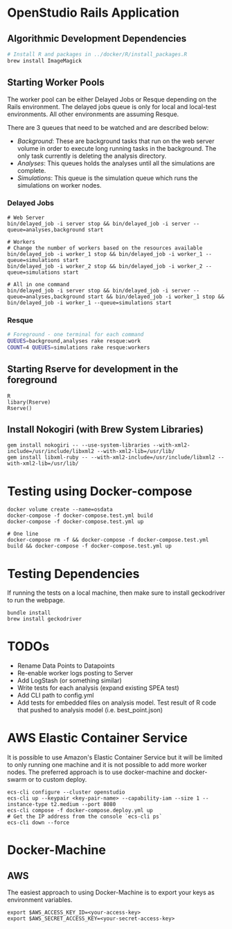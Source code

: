 # OpenStudio Rails Application

## Algorithmic Development Dependencies

```bash
# Install R and packages in ../docker/R/install_packages.R
brew install ImageMagick
```
## Starting Worker Pools

The worker pool can be either Delayed Jobs or Resque depending on the Rails environment. The
delayed jobs queue is only for local and local-test environments. All other environments are 
assuming Resque.

There are 3 queues that need to be watched and are described below:

* *Background*: These are background tasks that run on the web server volume in order to execute long running tasks in the background. The only task currently is deleting the analysis directory.
* *Analyses*: This queues holds the analyses until all the simulations are complete.
* *Simulations*: This queue is the simulation queue which runs the simulations on worker nodes.
 
### Delayed Jobs

```
# Web Server
bin/delayed_job -i server stop && bin/delayed_job -i server --queue=analyses,background start

# Workers
# Change the number of workers based on the resources available
bin/delayed_job -i worker_1 stop && bin/delayed_job -i worker_1 --queue=simulations start
bin/delayed_job -i worker_2 stop && bin/delayed_job -i worker_2 --queue=simulations start

# All in one command
bin/delayed_job -i server stop && bin/delayed_job -i server --queue=analyses,background start && bin/delayed_job -i worker_1 stop && bin/delayed_job -i worker_1 --queue=simulations start
```

### Resque

```bash
# Foreground - one terminal for each command
QUEUES=background,analyses rake resque:work
COUNT=4 QUEUES=simulations rake resque:workers
```


## Starting Rserve for development in the foreground

```
R
libary(Rserve)
Rserve()

```

## Install Nokogiri (with Brew System Libraries)

```
gem install nokogiri -- --use-system-libraries --with-xml2-include=/usr/include/libxml2 --with-xml2-lib=/usr/lib/
gem install libxml-ruby -- --with-xml2-include=/usr/include/libxml2 --with-xml2-lib=/usr/lib/
```

# Testing using Docker-compose

```
docker volume create --name=osdata
docker-compose -f docker-compose.test.yml build
docker-compose -f docker-compose.test.yml up

# One line
docker-compose rm -f && docker-compose -f docker-compose.test.yml build && docker-compose -f docker-compose.test.yml up
```

# Testing Dependencies

If running the tests on a local machine, then make sure to install
geckodriver to run the webpage.

```
bundle install
brew install geckodriver
```
# TODOs

* Rename Data Points to Datapoints
* Re-enable worker logs posting to Server
* Add LogStash (or something similar)
* Write tests for each analysis (expand existing SPEA test)
* Add CLI path to config.yml
* Add tests for embedded files on analysis model. Test result of R code that pushed to analysis model (i.e. best_point.json)

# AWS Elastic Container Service

It is possible to use Amazon's Elastic Container Service but it will
be limited to only running one machine and it is not possible to add
more worker nodes. The preferred approach is to use docker-machine and 
docker-swarm or to custom deploy.

```
ecs-cli configure --cluster openstudio
ecs-cli up --keypair <key-pair-name> --capability-iam --size 1 --instance-type t2.medium --port 8080
ecs-cli compose -f docker-compose.deploy.yml up
# Get the IP address from the console `ecs-cli ps`
ecs-cli down --force
```

# Docker-Machine

## AWS

The easiest approach to using Docker-Machine is to export your keys as
environment variables.

```
export $AWS_ACCESS_KEY_ID=<your-access-key>
export $AWS_SECRET_ACCESS_KEY=<your-secret-access-key>
```

